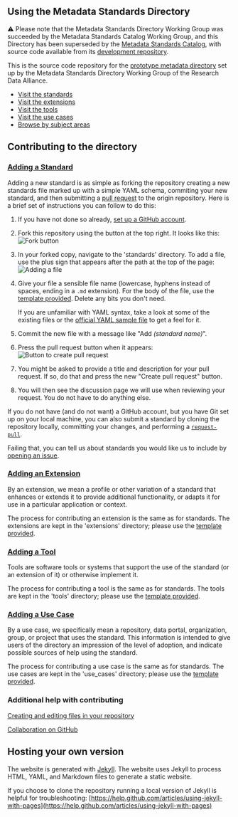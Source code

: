 ## Using the Metadata Standards Directory

:warning:
Please note that the Metadata Standards Directory Working Group was succeeded by the
Metadata Standards Catalog Working Group, and this Directory has been superseded
by the [Metadata Standards Catalog], with source code available from its
[development repository].

[Metadata Standards Catalog]: https://rdamsc.bath.ac.uk/
[development repository]: https://github.com/rd-alliance/metadata-catalog-v2

This is the source code repository for the
[prototype metadata directory](http://rd-alliance.github.io/metadata-directory/)
set up by the Metadata Standards Directory Working Group of the Research Data Alliance.

* [Visit the standards](http://rd-alliance.github.io/metadata-directory/standards/)
* [Visit the extensions](http://rd-alliance.github.io/metadata-directory/extensions/)
* [Visit the tools](http://rd-alliance.github.io/metadata-directory/tools/)
* [Visit the use cases](http://rd-alliance.github.io/metadata-directory/use_cases/)
* [Browse by subject areas](http://rd-alliance.github.io/metadata-directory/subjects/)

## Contributing to the directory

### [Adding a Standard](http://rd-alliance.github.io/metadata-directory/standards/add.html)

Adding a new standard is as simple as forking the repository creating a new
standards file marked up with a simple YAML schema, commiting your new
standard, and then submitting a
[pull request](https://help.github.com/articles/using-pull-requests) to the
origin repository. Here is a brief set of instructions you can follow to do
this:

 1. If you have not done so already,
    [set up a GitHub account](https://github.com/join).

 2. Fork this repository using the button at the top right. It looks like this:\
    ![Fork button](images/fork-button.png)

 3. In your forked copy, navigate to the 'standards' directory. To add a file,
    use the plus sign that appears after the path at the top of the page:\
    ![Adding a file](images/add-button.png)

 4. Give your file a sensible file name (lowercase, hyphens instead of spaces,
    ending in a `.md` extension). For the body of the file, use the
    [template provided](http://rd-alliance.github.io/metadata-directory/standards/add.html).
    Delete any bits you don't need.

    If you are unfamiliar with YAML syntax, take a look at some of the
    existing files or the
    [official YAML sample file](http://www.yaml.org/start.html)
    to get a feel for it.

 5. Commit the new file with a message like "Add *(standard name)*".

 6. Press the pull request button when it appears:\
    ![Button to create pull request](images/pull-request.png)

 7. You might be asked to provide a title and description for your pull request.
    If so, do that and press the new "Create pull request" button.

 8. You will then see the discussion page we will use when reviewing your
    request. You do not have to do anything else.

If you do not have (and do not want) a GitHub account, but you have Git set up
on your local machine, you can also submit a standard by cloning the
repository locally, committing your changes, and performing a
[`request-pull`](http://git-scm.com/docs/git-request-pull).

Failing that, you can tell us about standards you would like us to include by
[opening an issue](https://github.com/rd-alliance/metadata-directory/issues/new).


### [Adding an Extension](http://rd-alliance.github.io/metadata-directory/extensions/add.html)

By an extension, we mean a profile or other variation of a standard that
enhances or extends it to provide additional functionality, or adapts it for use
in a particular application or context.

The process for contributing an extension is the same as for standards.
The extensions are kept in the 'extensions' directory; please use the
[template provided](http://rd-alliance.github.io/metadata-directory/extensions/add.html).

### [Adding a Tool](http://rd-alliance.github.io/metadata-directory/tools/add.html)

Tools are software tools or systems that support the use of the standard (or an
extension of it) or otherwise implement it.

The process for contributing a tool is the same as for standards.
The tools are kept in the 'tools' directory; please use the
[template provided](http://rd-alliance.github.io/metadata-directory/tools/add.html).

### [Adding a Use Case](http://rd-alliance.github.io/metadata-directory/use_cases/add.html)

By a use case, we specifically mean a repository, data portal, organization,
group, or project that uses the standard. This information is intended to give
users of the directory an impression of the level of adoption, and indicate
possible sources of help using the standard.

The process for contributing a use case is the same as for standards.
The use cases are kept in the 'use_cases' directory; please use the
[template provided](http://rd-alliance.github.io/metadata-directory/use_cases/add.html).

### Additional help with contributing

[Creating and editing files in your repository](https://help.github.com/articles/creating-and-editing-files-in-your-repository)

[Collaboration on GitHub](https://help.github.com/categories/63/articles)

## Hosting your own version

The website is generated with [Jekyll](http://jekyllrb.com). The website uses
Jekyll to process HTML, YAML, and Markdown files to generate a static website.

If you choose to clone the repository running a local version of Jekyll is
helpful for troubleshooting:
[https://help.github.com/articles/using-jekyll-with-pages](https://help.github.com/articles/using-jekyll-with-pages)
